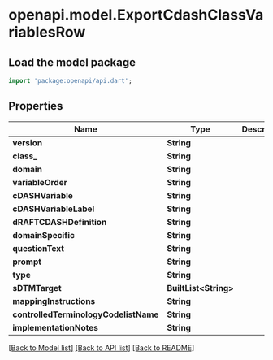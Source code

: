 # openapi.model.ExportCdashClassVariablesRow

## Load the model package
```dart
import 'package:openapi/api.dart';
```

## Properties
Name | Type | Description | Notes
------------ | ------------- | ------------- | -------------
**version** | **String** |  | [optional] 
**class_** | **String** |  | [optional] 
**domain** | **String** |  | [optional] 
**variableOrder** | **String** |  | [optional] 
**cDASHVariable** | **String** |  | [optional] 
**cDASHVariableLabel** | **String** |  | [optional] 
**dRAFTCDASHDefinition** | **String** |  | [optional] 
**domainSpecific** | **String** |  | [optional] 
**questionText** | **String** |  | [optional] 
**prompt** | **String** |  | [optional] 
**type** | **String** |  | [optional] 
**sDTMTarget** | **BuiltList&lt;String&gt;** |  | [optional] 
**mappingInstructions** | **String** |  | [optional] 
**controlledTerminologyCodelistName** | **String** |  | [optional] 
**implementationNotes** | **String** |  | [optional] 

[[Back to Model list]](../README.md#documentation-for-models) [[Back to API list]](../README.md#documentation-for-api-endpoints) [[Back to README]](../README.md)


